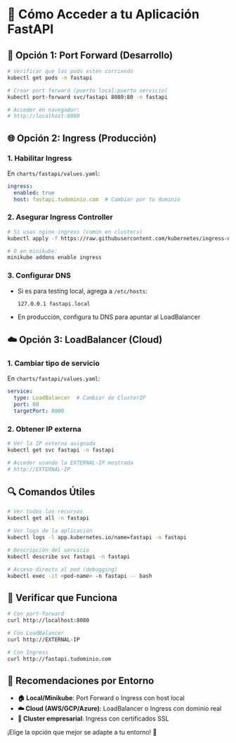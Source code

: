# 🚀 Cómo Acceder a tu Aplicación FastAPI

## 🔗 Opción 1: Port Forward (Desarrollo)

```bash
# Verificar que los pods estén corriendo
kubectl get pods -n fastapi

# Crear port forward (puerto local:puerto servicio)
kubectl port-forward svc/fastapi 8080:80 -n fastapi

# Acceder en navegador:
# http://localhost:8080
```

## 🌐 Opción 2: Ingress (Producción)

### 1. Habilitar Ingress
En `charts/fastapi/values.yaml`:
```yaml
ingress:
  enabled: true
  host: fastapi.tudominio.com  # Cambiar por tu dominio
```

### 2. Asegurar Ingress Controller
```bash
# Si usas nginx-ingress (común en clusters)
kubectl apply -f https://raw.githubusercontent.com/kubernetes/ingress-nginx/main/deploy/static/provider/cloud/deploy.yaml

# O en minikube:
minikube addons enable ingress
```

### 3. Configurar DNS
- Si es para testing local, agrega a `/etc/hosts`:
  ```
  127.0.0.1 fastapi.local
  ```
- En producción, configura tu DNS para apuntar al LoadBalancer

## ☁️ Opción 3: LoadBalancer (Cloud)

### 1. Cambiar tipo de servicio
En `charts/fastapi/values.yaml`:
```yaml
service:
  type: LoadBalancer  # Cambiar de ClusterIP
  port: 80
  targetPort: 8000
```

### 2. Obtener IP externa
```bash
# Ver la IP externa asignada
kubectl get svc fastapi -n fastapi

# Acceder usando la EXTERNAL-IP mostrada
# http://EXTERNAL-IP
```

## 🔍 Comandos Útiles

```bash
# Ver todos los recursos
kubectl get all -n fastapi

# Ver logs de la aplicación
kubectl logs -l app.kubernetes.io/name=fastapi -n fastapi

# Descripción del servicio
kubectl describe svc fastapi -n fastapi

# Acceso directo al pod (debugging)
kubectl exec -it <pod-name> -n fastapi -- bash
```

## 🧪 Verificar que Funciona

```bash
# Con port-forward
curl http://localhost:8080

# Con LoadBalancer
curl http://EXTERNAL-IP

# Con Ingress
curl http://fastapi.tudominio.com
```

## 📍 Recomendaciones por Entorno

- **🏠 Local/Minikube**: Port Forward o Ingress con host local
- **☁️ Cloud (AWS/GCP/Azure)**: LoadBalancer o Ingress con dominio real
- **🏢 Cluster empresarial**: Ingress con certificados SSL

¡Elige la opción que mejor se adapte a tu entorno! 🎯